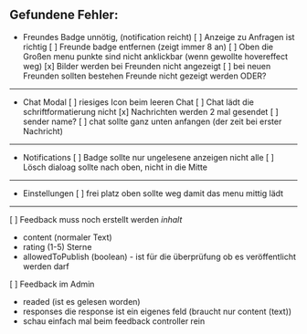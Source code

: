 ## Gefundene Fehler:

- Freundes Badge unnötig, (notification reicht)
  [ ] Anzeige zu Anfragen ist richtig
  [ ] Freunde badge entfernen (zeigt immer 8 an)
  [ ] Oben die Großen menu punkte sind nicht anklickbar (wenn gewollte hovereffect weg)
  [x] Bilder werden bei Freunden nicht angezeigt
  [ ] bei neuen Freunden sollten bestehen Freunde nicht gezeigt werden ODER?

---

- Chat Modal
  [ ] riesiges Icon beim leeren Chat
  [ ] Chat lädt die schriftformatierung nicht
  [x] Nachrichten werden 2 mal gesendet
  [ ] sender name?
  [ ] chat sollte ganz unten anfangen (der zeit bei erster Nachricht)

---

- Notifications
  [ ] Badge sollte nur ungelesene anzeigen nicht alle
  [ ] Lösch dialoag sollte nach oben, nicht in die Mitte

---

- Einstellungen
  [ ] frei platz oben sollte weg damit das menu mittig lädt

---

[ ] Feedback muss noch erstellt werden
_inhalt_

- content (normaler Text)
- rating (1-5) Sterne
- allowedToPublish (boolean) - ist für die überprüfung ob es veröffentlicht werden darf

[ ] Feedback im Admin

- readed (ist es gelesen worden)
- responses die response ist ein eigenes feld (braucht nur content (text))
- schau einfach mal beim feedback controller rein
